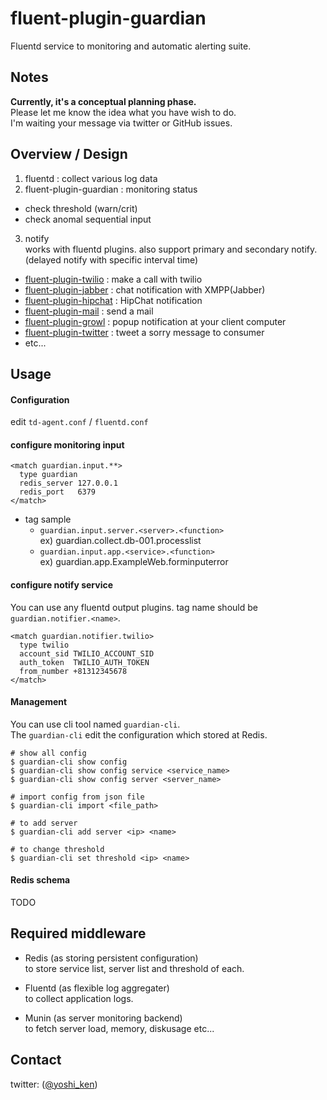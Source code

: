 fluent-plugin-guardian
======================

Fluentd service to monitoring and automatic alerting suite.

## Notes

**Currently, it's a conceptual planning phase.**  
Please let me know the idea what you have wish to do.  
I'm waiting your message via twitter or GitHub issues.

## Overview / Design

1. fluentd : collect various log data
2. fluent-plugin-guardian : monitoring status
  * check threshold (warn/crit)
  * check anomal sequential input
3. notify  
  works with fluentd plugins.
  also support primary and secondary notify. (delayed notify with specific interval time)
  * [fluent-plugin-twilio](https://github.com/y-ken/fluent-plugin-twilio) : make a call with twilio
  * [fluent-plugin-jabber](https://github.com/todesking/fluent-plugin-jabber) : chat notification with XMPP(Jabber)
  * [fluent-plugin-hipchat](https://github.com/hotchpotch/fluent-plugin-hipchat) : HipChat notification
  * [fluent-plugin-mail](https://github.com/u-ichi/fluent-plugin-mail) : send a mail
  * [fluent-plugin-growl](https://github.com/takei-yuya/fluent-plugin-growl) : popup notification at your client computer
  * [fluent-plugin-twitter](https://github.com/y-ken/fluent-plugin-twitter) : tweet a sorry message to consumer
  * etc...

## Usage

#### Configuration

edit `td-agent.conf` / `fluentd.conf`

#### configure monitoring input

```
<match guardian.input.**>
  type guardian
  redis_server 127.0.0.1
  redis_port   6379
</match>
```

* tag sample
  * `guardian.input.server.<server>.<function>`  
  ex) guardian.collect.db-001.processlist
  * `guardian.input.app.<service>.<function>`  
  ex) guardian.app.ExampleWeb.forminputerror

#### configure notify service

You can use any fluentd output plugins.
tag name should be `guardian.notifier.<name>`.

```
<match guardian.notifier.twilio>
  type twilio
  account_sid TWILIO_ACCOUNT_SID
  auth_token  TWILIO_AUTH_TOKEN
  from_number +81312345678
</match>
```

#### Management

You can use cli tool named `guardian-cli`.  
The `guardian-cli` edit the configuration which stored at Redis.

```
# show all config
$ guardian-cli show config
$ guardian-cli show config service <service_name>
$ guardian-cli show config server <server_name>

# import config from json file
$ guardian-cli import <file_path>

# to add server
$ guardian-cli add server <ip> <name>

# to change threshold
$ guardian-cli set threshold <ip> <name>
```

#### Redis schema

TODO

## Required middleware

* Redis (as storing persistent configuration)  
to store service list, server list and threshold of each.

* Fluentd (as flexible log aggregater)  
to collect application logs.

* Munin (as server monitoring backend)  
to fetch server load, memory, diskusage etc...

## Contact
twitter: ([@yoshi_ken](https://twitter.com/yoshi_ken))
